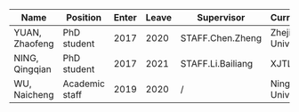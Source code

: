 | Name           | Position       | Enter | Leave | Supervisor        | Currently      |
| -------------- | -------------- | ----- | ----- | ----------------- | -------------- |
| YUAN, Zhaofeng | PhD student    | 2017  | 2020  | STAFF.Chen.Zheng  | Zhejiang Univ. |
| NING, Qingqian | PhD student    | 2017  | 2021  | STAFF.Li.Bailiang | XJTLU          |
| WU, Naicheng   | Academic staff | 2019  | 2020  | /                 | Ningbo Univ.   |
